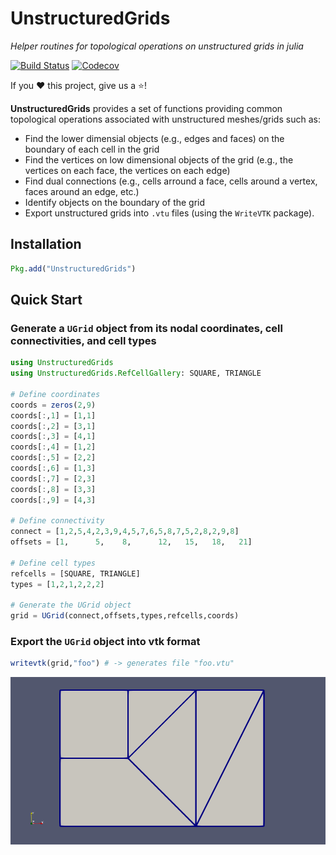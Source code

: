 # UnstructuredGrids

*Helper routines for topological operations on unstructured grids in julia*

[![Build Status](https://travis-ci.com/lssc-team/UnstructuredGrids.jl.svg?branch=master)](https://travis-ci.com/lssc-team/UnstructuredGrids.jl)
[![Codecov](https://codecov.io/gh/lssc-team/UnstructuredGrids.jl/branch/master/graph/badge.svg)](https://codecov.io/gh/lssc-team/UnstructuredGrids.jl)

If you ❤️ this project, give us a ⭐️!

**UnstructuredGrids** provides a set of functions providing common topological operations associated with unstructured meshes/grids such as:

- Find the lower dimensial objects (e.g., edges and faces) on the boundary of each cell in the grid
- Find the vertices on low dimensional objects of the grid (e.g., the vertices on each face, the vertices on each edge)
- Find dual connections (e.g., cells arround a face, cells around a vertex, faces around an edge, etc.)
- Identify objects on the boundary of the grid
- Export unstructured grids into `.vtu` files (using the `WriteVTK` package).

## Installation

```julia
Pkg.add("UnstructuredGrids")
```
## Quick Start

### Generate a `UGrid` object from its nodal coordinates, cell connectivities, and cell types

```julia
using UnstructuredGrids
using UnstructuredGrids.RefCellGallery: SQUARE, TRIANGLE

# Define coordinates
coords = zeros(2,9)
coords[:,1] = [1,1]
coords[:,2] = [3,1]
coords[:,3] = [4,1]
coords[:,4] = [1,2]
coords[:,5] = [2,2]
coords[:,6] = [1,3]
coords[:,7] = [2,3]
coords[:,8] = [3,3]
coords[:,9] = [4,3]

# Define connectivity
connect = [1,2,5,4,2,3,9,4,5,7,6,5,8,7,5,2,8,2,9,8]
offsets = [1,      5,    8,      12,   15,   18,   21]

# Define cell types
refcells = [SQUARE, TRIANGLE]
types = [1,2,1,2,2,2]

# Generate the UGrid object
grid = UGrid(connect,offsets,types,refcells,coords)

```

### Export the `UGrid` object into vtk format

```julia
writevtk(grid,"foo") # -> generates file "foo.vtu" 
```

![](assets/grid.png)




